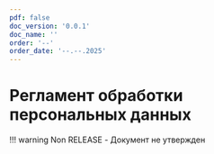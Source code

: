 ```yaml
---
pdf: false
doc_version: '0.0.1'
doc_name: ''
order: '--'
order_date: '--.--.2025'
---
```


# Регламент обработки персональных данных

!!! warning 
    Non RELEASE - Документ не утвержден